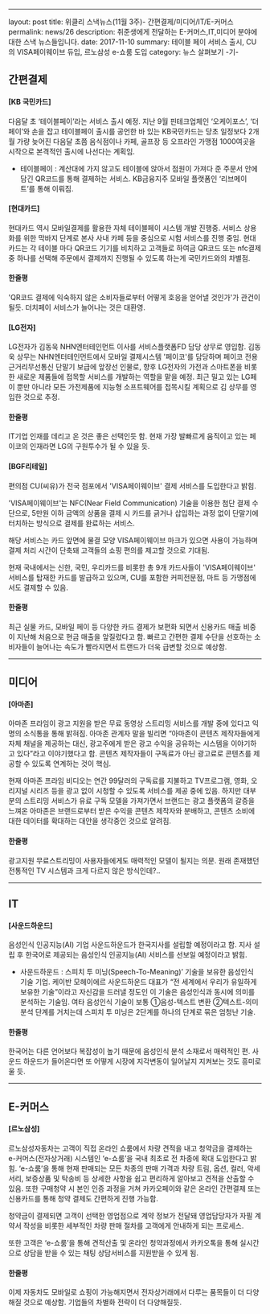 ---
layout:     post
title:      위클리 스낵뉴스(11월 3주)- 간편결제/미디어/IT/E-커머스
permalink: news/26
description: 취준생에게 전달하는 E-커머스,IT,미디어 분야에 대한 스낵 뉴스들입니다.
date:       2017-11-10
summary:    테이블 페이 서비스 출시, CU의 VISA페이웨이브 듀입, 르노삼성 e-쇼룸 도입
category: 	뉴스 살펴보기
-기-


## 간편결제 

#### [KB 국민카드]

다음달 초 ‘테이블페이’라는 서비스 출시 예정. 지난 9월 핀테크업체인 ‘오케이포스’, ‘더페이’와 손을 잡고 테이블페이 출시를 공언한 바 있는 KB국민카드는 당초 일정보다 2개월 가량 늦어진 다음달 초쯤 음식점이나 카페, 골프장 등 오프라인 가맹점 1000여곳을 시작으로 본격적인 출시에 나선다는 계획임.


* 테이블페이 : 계산대에 가지 않고도 테이블에 앉아서 점원이 가져다 준 주문서 안에 담긴 QR코드를 통해 결제하는 서비스. KB금융지주 모바일 플랫폼인 ‘리브메이트’를 통해 이뤄짐.

#### [현대카드]

현대카드 역시 모바일결제를 활용한 자체 테이블페이 시스템 개발 진행중. 서비스 상용화를 위한 막바지 단계로 본사 사내 카페 등을 중심으로 시험 서비스를 진행 중임. 현대카드는 각 테이블 마다 QR코드 기기를 비치하고 고객들로 하여금 QR코드 또는 nfc결제 중 하나를 선택해 주문에서 결제까지 진행될 수 있도록 하는게 국민카드와의 차별점.

#### 한줄평 

'QR코드 결제에 익숙하지 않은 소비자들로부터 어떻게 호응을 얻어낼 것인가'가 관건이 될듯. 더치페이 서비스가 늘어나는 것은 대환영.


#### [LG전자]

LG전자가 김동욱 NHN엔터테인먼트 이사를 서비스플랫폼FD 담당 상무로 영입함. 김동욱 상무는 NHN엔터테인먼트에서 모바일 결제시스템 '페이코'를 담당하며 페이코 전용 근거리무선통신 단말기 보급에 앞장선 인물로, 향후 LG전자의 가전과 스마트폰을 비롯한 새로운 제품들에 접목할 서비스를 개발하는 역할을 맡을 예정. 최근 밀고 있는 LG페이 뿐만 아니라 모든 가전제품에 지능형 소프트웨어를 접목시킬 계획으로 김 상무를 영입한 것으로 추정.

#### 한줄평
IT기업 인재를 데리고 온 것은 좋은 선택인듯 함. 현재 가장 발빠르게 움직이고 있는 페이코의 인재라면 LG의 구원투수가 될 수 있을 듯.

#### [BGF리테일]

편의점 CU(씨유)가 전국 점포에서 'VISA페이웨이브' 결제 서비스를 도입한다고 밝힘.

'VISA페이웨이브'는 NFC(Near Field Communication) 기술을 이용한 첨단 결제 수단으로, 5만원 이하 금액의 상품을 결제 시 카드를 긁거나 삽입하는 과정 없이 단말기에 터치하는 방식으로 결제를 완료하는 서비스.

해당 서비스는 카드 앞면에 물결 모양 VISA페이웨이브 마크가 있으면 사용이 가능하며 결제 처리 시간이 단축돼 고객들의 쇼핑 편의를 제고할 것으로 기대됨.

현재 국내에서는 신한, 국민, 우리카드를 비롯한 총 9개 카드사들이 'VISA페이웨이브' 서비스를 탑재한 카드를 발급하고 있으며, CU를 포함한 커피전문점, 마트 등 가맹점에서도 결제할 수 있음. 

#### 한줄평

최근 실물 카드, 모바일 페이 등 다양한 카드 결제가 보편화 되면서 신용카드 매출 비중이 지난해 처음으로 현금 매출을 앞질렀다고 함. 빠르고 간편한 결제 수단을 선호하는 소비자들이 늘어나는 속도가 빨라지면서 트랜드가 더욱 급변할 것으로 예상함.

- - -

## 미디어 

#### [아마존]

아마존 프라임이 광고 지원을 받은 무료 동영상 스트리밍 서비스를 개발 중에 있다고 익명의 소식통을 통해 밝혀짐. 아마존 관계자 말을 빌리면 “아마존이 콘텐츠 제작자들에게 자체 채널을 제공하는 대신, 광고주에게 받은 광고 수익을 공유하는 시스템을 이야기하고 있다”라고 이야기했다고 함. 콘텐츠 제작자들이 구독료가 아닌 광고료로 콘텐츠를 제공할 수 있도록 연계하는 것이 핵심.
 
현재 아마존 프라임 비디오는 연간 99달러의 구독료를 지불하고 TV프로그램, 영화, 오리지널 시리즈 등을 광고 없이 시청할 수 있도록 서비스를 제공 중에 있음. 하지만 대부분의 스트리밍 서비스가 유료 구독 모델을 가져가면서 브랜드는 광고 플랫폼의 갈증을 느껴온 아마존은 브랜드로부터 받은 수익을 콘텐츠 제작자와 분배하고, 콘텐츠 소비에 대한 데이터를 확대하는 대안을 생각중인 것으로 알려짐.

#### 한줄평 

광고지원 무료스트리밍이 사용자들에게도 매력적인 모델이 될지는 의문. 원래 존재했던 전통적인 TV 시스템과 크게 다르지 않은 방식인데?..

- - -

## IT

#### [사운드하운드]

음성인식 인공지능(AI) 기업 사운드하운드가 한국지사를 설립할 예정이라고 함. 지사 설립 후 한국어로 제공되는 음성인식 인공지능(AI) 서비스를 선보일 예정이라고 밝힘.

* 사운드하운드 : 스피치 투 미닝(Speech-To-Meaning)’ 기술을 보유한 음성인식 기술 기업. 케이반 모헤이에르 사운드하운드 대표가 “전 세계에서 우리가 유일하게 보유한 기술”이라고 자신감을 드러낼 정도인 이 기술은 음성인식과 동시에 의미를 분석하는 기술임. 여타 음성인식 기술이 보통 ①음성-텍스트 변환 ②텍스트-의미 분석 단계를 거치는데 스피치 투 미닝은 2단계를 하나의 단계로 묶은 엄청난 기술.

#### 한줄평

한국어는 다른 언어보다 복잡성이 높기 때문에 음성인식 분석 소재로서 매력적인 편. 사운드 하운드가 들어온다면 또 어떻게 시장에 지각변동이 일어날지 지켜보는 것도 흥미로울 듯.

- - -

## E-커머스

#### [르노삼성]

르노삼성자동차는 고객이 직접 온라인 쇼룸에서 차량 견적을 내고 청약금을 결제하는 e-커머스(전자상거래) 시스템인 ‘e-쇼룸’을 국내 최초로 전 차종에 확대 도입한다고 밝힘. ‘e-쇼룸’을 통해 현재 판매되는 모든 차종의 판매 가격과 차량 트림, 옵션, 컬러, 악세서리, 보증상품 및 탁송비 등 상세한 사항을 쉽고 편리하게 알아보고 견적을 산출할 수 있음. 또한 구매청약 시 본인 인증 과정을 거쳐 카카오페이와 같은 온라인 간편결제 또는 신용카드를 통해 청약 결제도 간편하게 진행 가능함. 

청약금이 결제되면 고객이 선택한 영업점으로 계약 정보가 전달돼 영업담당자가 자필 계약서 작성을 비롯한 세부적인 차량 판매 절차를 고객에게 안내하게 되는 프로세스.

또한 고객은 ‘e-쇼룸’을 통해 견적산출 및 온라인 청약과정에서 카카오톡을 통해 실시간으로 상담을 받을 수 있는 채팅 상담서비스를 지원받을 수 있게 됨.


#### 한줄평

이제 자동차도 모바일로 쇼핑이 가능해지면서 전자상거래에서 다루는 품목들이 더 다양해질 것으로 예상함. 기업들의 차별화 전략이 더 다양해질듯.


